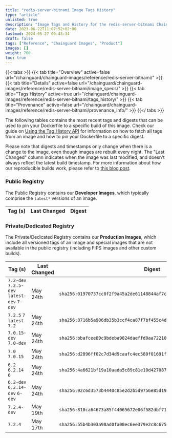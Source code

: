 ```yaml
---
title: "redis-server-bitnami Image Tags History"
type: "article"
unlisted: true
description: "Image Tags and History for the redis-server-bitnami Chainguard Image"
date: 2023-06-22T11:07:52+02:00
lastmod: 2024-05-27 00:43:34
draft: false
tags: ["Reference", "Chainguard Images", "Product"]
images: []
weight: 700
toc: true
---
```


{{< tabs >}}
{{< tab title="Overview" active=false url="/chainguard/chainguard-images/reference/redis-server-bitnami/" >}}
{{< tab title="Details" active=false url="/chainguard/chainguard-images/reference/redis-server-bitnami/image_specs/" >}}
{{< tab title="Tags History" active=true url="/chainguard/chainguard-images/reference/redis-server-bitnami/tags_history/" >}}
{{< tab title="Provenance" active=false url="/chainguard/chainguard-images/reference/redis-server-bitnami/provenance_info/" >}}
{{</ tabs >}}

The following tables contains the most recent tags and digests that can be used to pin your Dockerfile to a specific build of this image. Check our guide on [Using the Tag History API](/chainguard/chainguard-images/using-the-tag-history-api/) for information on how to fetch all tags from an image and how to pin your Dockerfile to a specific digest.

Please note that digests and timestamps only change when there is a change to the image, even though images are rebuilt every night. The "Last Changed" column indicates when the image was last modified, and doesn't always reflect the latest build timestamp. For more information about how our reproducible builds work, please refer to [this blog post](https://www.chainguard.dev/unchained/reproducing-chainguards-reproducible-image-builds).

### Public Registry
The Public Registry contains our **Developer Images**, which typically comprise the `latest*` versions of an image.

| Tag (s) | Last Changed | Digest |
|---------|--------------|--------|


### Private/Dedicated Registry
The Private/Dedicated Registry contains our **Production Images**, which include all versioned tags of an image and special images that are not available in the public registry (including FIPS images and other custom builds).

| Tag (s)                                     | Last Changed | Digest                                                                    |
|---------------------------------------------|--------------|---------------------------------------------------------------------------|
|  `7.2-dev` `7.2.5-dev` `latest-dev` `7-dev` | May 24th     | `sha256:01970737cc0f2f9a45a2de61148844af7c9fba0a6bde36b5458f47c054eb4966` |
|  `7.2.5` `7` `latest` `7.2`                 | May 24th     | `sha256:8716b5a906db35b3ccf4ca87f7bf455c4d26bae2f207998743e51bc6176649d0` |
|  `7.0.15-dev` `7.0-dev`                     | May 24th     | `sha256:bbafcee89c9bdeba9824daeffd0aa722104fd81f0625a42f1f7ee2896874463e` |
|  `7.0` `7.0.15`                             | May 24th     | `sha256:d2896ff02c7d34d9caafc4ec580f01691fe8fbbebfe2d4c2c60f8e72d6179001` |
|  `6.2` `6.2.14` `6`                         | May 24th     | `sha256:4a6621bf19a10aada5c89c81e10d427087f817ad7de0e658845ce4960e0a1b4e` |
|  `6.2-dev` `6.2.14-dev` `6-dev`             | May 24th     | `sha256:92c6d3573b4440c85e2d2b5d9756e85d19a6bb88bea8cb23afb71e7a44337085` |
|  `7.2.4-dev`                                | May 19th     | `sha256:810ca64673a85f44065672e06f582dbf71d767318cd7824149b4098224c55093` |
|  `7.2.4`                                    | May 17th     | `sha256:55b4b303a98ad0fa00ec6ee379e2c8c67599acdac62145802fa044de1363c62a` |

